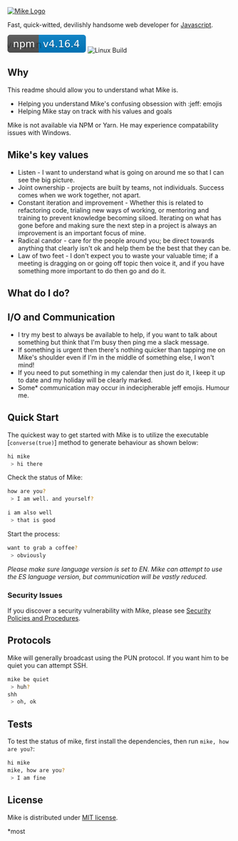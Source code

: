 [![Mike Logo](https://www.emblemworks.com/media/catalog/product/cache/1/image/9df78eab33525d08d6e5fb8d27136e95/m/i/mike-name-patch-with-merrow-border-red-white.jpg)](http://gargleyark.com/)

Fast, quick-witted, devilishly handsome web developer for [Javascript](https://www.ecma-international.org/default.htm).

![NPM Version][npm-image]
![Linux Build][travis-image]

## Why

This readme should allow you to understand what Mike is.

- Helping you understand Mike's confusing obsession with :jeff: emojis
- Helping Mike stay on track with his values and goals

Mike is not available via NPM or Yarn. He may experience compatability issues with Windows.

## Mike's key values

- Listen - I want to understand what is going on around me so that I can see the big picture.
- Joint ownership - projects are built by teams, not individuals. Success comes when we work together, not apart.
- Constant iteration and improvement - Whether this is related to refactoring code, trialing new ways of working, or mentoring and training to prevent knowledge becoming siloed. Iterating on what has gone before and making sure the next step in a project is always an improvement is an important focus of mine.
- Radical candor - care for the people around you; be direct towards anything that clearly isn't ok and help them be the best that they can be.
- Law of two feet - I don't expect you to waste your valuable time; if a meeting is dragging on or going off topic then voice it, and if you have something more important to do then go and do it.

## What do I do?

## I/O and Communication

- I try my best to always be available to help, if you want to talk about something but think that I'm busy then ping me a slack message.
- If something is urgent then there's nothing quicker than tapping me on Mike's shoulder even if I'm in the middle of something else, I won't mind!
- If you need to put something in my calendar then just do it, I keep it up to date and my holiday will be clearly marked.
- Some\* communication may occur in indecipherable jeff emojis. Humour me.

## Quick Start

The quickest way to get started with Mike is to utilize the executable [`converse(true)`] method to generate behaviour as shown below:

```bash
hi mike
 > hi there
```

Check the status of Mike:

```bash
how are you?
 > I am well. and yourself?
```

```bash
i am also well
 > that is good
```

Start the process:

```bash
want to grab a coffee?
 > obviously
```

_Please make sure language version is set to EN. Mike can attempt to use the ES language version, but communication will be vastly reduced._

### Security Issues

If you discover a security vulnerability with Mike, please see [Security Policies and Procedures](https://www.hart.gov.uk/sites/default/files/4_The_Council/Policies_and_published_documents/Corporate_policies/Office%20Security%20Policy%20and%20Procedure.pdf).

## Protocols

Mike will generally broadcast using the PUN protocol. If you want him to be quiet you can attempt SSH.

```bash
mike be quiet
 > huh?
shh
 > oh, ok
```

## Tests

To test the status of mike, first install the dependencies, then run `mike, how are you?`:

```bash
hi mike
mike, how are you?
 > I am fine
```

## License

Mike is distributed under [MIT license](license.md).

[npm-image]: ./mike.svg
[npm-url]: https://npmjs.org/package/express
[downloads-url]: https://npmjs.org/package/express
[travis-image]: https://img.shields.io/travis/expressjs/express/master.svg?label=tests

\*most
